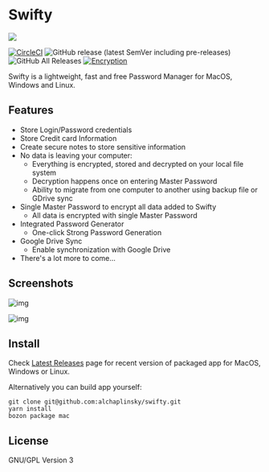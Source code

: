 # Swifty

![](https://alchaplinsky.com/images/misc/swifty_banner_alpha.png?v=1)

[![CircleCI](https://circleci.com/gh/swiftyapp/swifty/tree/master.svg?style=svg&circle-token=3179a51a22aa66c4c17395eef2952eab42a14057)](https://circleci.com/gh/swiftyapp/swifty/tree/master)
![GitHub release (latest SemVer including pre-releases)](https://img.shields.io/github/v/release/swiftyapp/swifty?include_prereleases&label=Release)
![GitHub All Releases](https://img.shields.io/github/downloads/swiftyapp/swifty/total?label=Downloads)
[![Encryption](https://img.shields.io/badge/Encryption-AES%20256%20GCM-green.svg)](https://tools.ietf.org/html/rfc5288)

Swifty is a lightweight, fast and free Password Manager for MacOS, Windows and Linux.

## Features

- Store Login/Password credentials
- Store Credit card Information
- Create secure notes to store sensitive information
- No data is leaving your computer:
  - Everything is encrypted, stored and decrypted on your local file system
  - Decryption happens once on entering Master Password
  - Ability to migrate from one computer to another using backup file or GDrive sync
- Single Master Password to encrypt all data added to Swifty
  - All data is encrypted with single Master Password
- Integrated Password Generator
  - One-click Strong Password Generation
- Google Drive Sync
  - Enable synchronization with Google Drive
- There's a lot more to come...

## Screenshots

![img](https://alchaplinsky.com/images/misc/swifty_screen_01.png)

![img](https://alchaplinsky.com/images/misc/swifty_screen_02.png)

## Install

Check [Latest Releases](https://github.com/alchaplinsky/swifty/releases) page for recent version of packaged app for MacOS, Windows or Linux.

Alternatively you can build app yourself:

```
git clone git@github.com:alchaplinsky/swifty.git
yarn install
bozon package mac
```

## License

GNU/GPL Version 3
